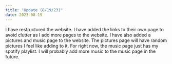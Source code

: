 ```yaml
---
title: "Update (8/19/23)"
date: 2023-08-19
---
```


I have restructured the website. I have added the links to their own page to avoid clutter as I add more pages to the website. I have also added a pictures and music page to the website. The pictures page will have random pictures I feel like adding to it. For right now, the music page just has my spotify playlist. I will probably add more music to the music page in the future.